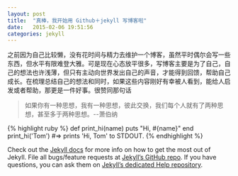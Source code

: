 ```yaml
---
layout: post
title:  "真棒，我开始用 Github＋jekyll 写博客啦"
date:   2015-02-06 19:51:56
categories: jekyll
---
```

之前因为自己比较懒，没有花时间与精力去维护一个博客，虽然平时偶尔会写一些东西，但水平有限难登大雅。可是现在心态放平很多，写博客主要是为了自己，自己的想法也许浅薄，但只有主动向世界发出自己的声音，才能得到回馈，帮助自己成长。在梳理总结自己的想法和同时，如果这些内容刚好有幸被人看到，能给人启发或者帮助，那更是一件好事。很赞同那句话

>如果你有一种思想，我有一种思想，彼此交换，我们每个人就有了两种思想，甚至多于两种思想。--萧伯纳




{% highlight ruby %}
def print_hi(name)
  puts "Hi, #{name}"
end
print_hi('Tom')
#=> prints 'Hi, Tom' to STDOUT.
{% endhighlight %}

Check out the [Jekyll docs][jekyll] for more info on how to get the most out of Jekyll. File all bugs/feature requests at [Jekyll’s GitHub repo][jekyll-gh]. If you have questions, you can ask them on [Jekyll’s dedicated Help repository][jekyll-help].

[jekyll]:      http://jekyllrb.com
[jekyll-gh]:   https://github.com/jekyll/jekyll
[jekyll-help]: https://github.com/jekyll/jekyll-help
